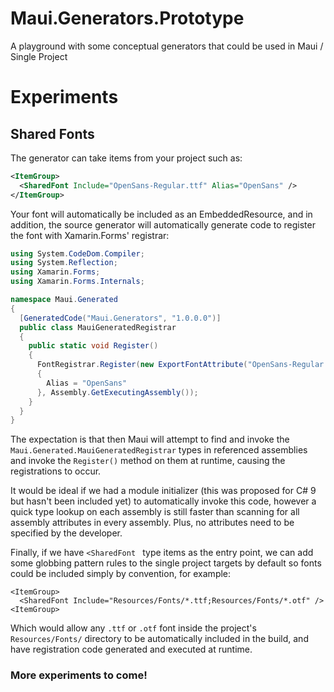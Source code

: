 # Maui.Generators.Prototype
A playground with some conceptual generators that could be used in Maui / Single Project


# Experiments


## Shared Fonts

The generator can take items from your project such as:

```xml
<ItemGroup>
  <SharedFont Include="OpenSans-Regular.ttf" Alias="OpenSans" />
</ItemGroup>
```

Your font will automatically be included as an EmbeddedResource, and in addition, the source generator
will automatically generate code to register the font with Xamarin.Forms' registrar:

```csharp
using System.CodeDom.Compiler;
using System.Reflection;
using Xamarin.Forms;
using Xamarin.Forms.Internals;

namespace Maui.Generated
{
  [GeneratedCode("Maui.Generators", "1.0.0.0")]
  public class MauiGeneratedRegistrar
  {
    public static void Register()
    {
      FontRegistrar.Register(new ExportFontAttribute("OpenSans-Regular.ttf")
      {
        Alias = "OpenSans"
      }, Assembly.GetExecutingAssembly());
    }
  }
}
```

The expectation is that then Maui will attempt to find and invoke the `Maui.Generated.MauiGeneratedRegistrar` types in referenced assemblies and invoke the `Register()` method on them at runtime, causing the registrations to occur.

It would be ideal if we had a module initializer (this was proposed for C# 9 but hasn't been included yet) to automatically invoke this code, however a quick type lookup on each assembly is still faster than scanning for all assembly attributes in every assembly.  Plus, no attributes need to be specified by the developer.

Finally, if we have `<SharedFont ` type items as the entry point, we can add some globbing pattern rules to the single project targets by default so fonts could be included simply by convention, for example:

```
<ItemGroup>
  <SharedFont Include="Resources/Fonts/*.ttf;Resources/Fonts/*.otf" />
<ItemGroup>
```

Which would allow any `.ttf` or `.otf` font inside the project's `Resources/Fonts/` directory to be automatically included in the build, and have registration code generated and executed at runtime.


### More experiments to come!

